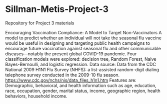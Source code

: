 # Sillman-Metis-Project-3
Repository for Project 3 materials


Encouraging Vaccination Compliance: A Model to Target Non-Vaccinators
A model to predict whether an individual will not take the seasonal flu vaccine would be useful in designing and targeting public health campaigns to encourage future vaccination against seasonal flu and other communicable diseases—notably the present global COVID-19 pandemic. Four classification models were explored: decision tree, Random Forest, Naive Bayes-Bernoulli, and logistic regression. 
Data source: Data from the CDC National 2009 H1N1 Flu Survey (NHFS): a list-assisted random-digit dialing telephone survey conducted in the 2009-10 flu season.
https://www.cdc.gov/nchs/nis/data_files_h1n1.htm
Features are: Demographic, behavioral, and health information such as age, education, race, occupation, gender, marital status, income, geographic region, health behaviors, household income.
